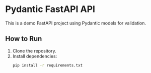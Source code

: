 # Pydantic FastAPI API
This is a demo FastAPI project using Pydantic models for validation.

## How to Run
1. Clone the repository.
2. Install dependencies:
   ```bash
   pip install -r requirements.txt

